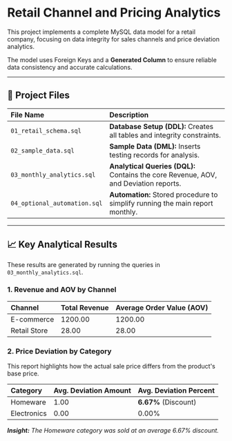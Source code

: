 # Retail Channel and Pricing Analytics

This project implements a complete MySQL data model for a retail company, focusing on data integrity for sales channels and price deviation analytics.

The model uses Foreign Keys and a **Generated Column** to ensure reliable data consistency and accurate calculations.

---

## 💾 Project Files

| File Name | Description |
| :--- | :--- |
| `01_retail_schema.sql` | **Database Setup (DDL):** Creates all tables and integrity constraints. |
| `02_sample_data.sql` | **Sample Data (DML):** Inserts testing records for analysis. |
| `03_monthly_analytics.sql` | **Analytical Queries (DQL):** Contains the core Revenue, AOV, and Deviation reports. |
| `04_optional_automation.sql` | **Automation:** Stored procedure to simplify running the main report monthly. |

---

## 📈 Key Analytical Results

These results are generated by running the queries in `03_monthly_analytics.sql`.

### 1. Revenue and AOV by Channel

| Channel | Total Revenue | Average Order Value (AOV) |
| :--- | :--- | :--- |
| E-commerce | 1200.00 | 1200.00 |
| Retail Store | 28.00 | 28.00 |

### 2. Price Deviation by Category

This report highlights how the actual sale price differs from the product's base price.

| Category | Avg. Deviation Amount | Avg. Deviation Percent |
| :--- | :--- | :--- |
| Homeware | 1.00 | **6.67%** (Discount) |
| Electronics | 0.00 | 0.00% |


***Insight:** The Homeware category was sold at an average 6.67% discount.*
